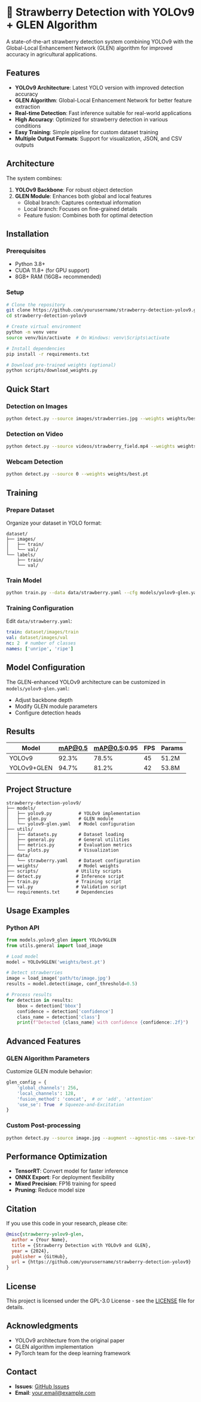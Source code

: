 # 🍓 Strawberry Detection with YOLOv9 + GLEN Algorithm

A state-of-the-art strawberry detection system combining YOLOv9 with the Global-Local Enhancement Network (GLEN) algorithm for improved accuracy in agricultural applications.

## Features

- **YOLOv9 Architecture**: Latest YOLO version with improved detection accuracy
- **GLEN Algorithm**: Global-Local Enhancement Network for better feature extraction
- **Real-time Detection**: Fast inference suitable for real-world applications
- **High Accuracy**: Optimized for strawberry detection in various conditions
- **Easy Training**: Simple pipeline for custom dataset training
- **Multiple Output Formats**: Support for visualization, JSON, and CSV outputs

## Architecture

The system combines:
1. **YOLOv9 Backbone**: For robust object detection
2. **GLEN Module**: Enhances both global and local features
   - Global branch: Captures contextual information
   - Local branch: Focuses on fine-grained details
   - Feature fusion: Combines both for optimal detection

## Installation

### Prerequisites
- Python 3.8+
- CUDA 11.8+ (for GPU support)
- 8GB+ RAM (16GB+ recommended)

### Setup

```bash
# Clone the repository
git clone https://github.com/yourusername/strawberry-detection-yolov9.git
cd strawberry-detection-yolov9

# Create virtual environment
python -m venv venv
source venv/bin/activate  # On Windows: venv\Scripts\activate

# Install dependencies
pip install -r requirements.txt

# Download pre-trained weights (optional)
python scripts/download_weights.py
```

## Quick Start

### Detection on Images

```bash
python detect.py --source images/strawberries.jpg --weights weights/best.pt --conf 0.5
```

### Detection on Video

```bash
python detect.py --source videos/strawberry_field.mp4 --weights weights/best.pt --save-vid
```

### Webcam Detection

```bash
python detect.py --source 0 --weights weights/best.pt
```

## Training

### Prepare Dataset

Organize your dataset in YOLO format:
```
dataset/
├── images/
│   ├── train/
│   └── val/
└── labels/
    ├── train/
    └── val/
```

### Train Model

```bash
python train.py --data data/strawberry.yaml --cfg models/yolov9-glen.yaml --weights weights/yolov9.pt --epochs 100
```

### Training Configuration

Edit `data/strawberry.yaml`:
```yaml
train: dataset/images/train
val: dataset/images/val
nc: 2  # number of classes
names: ['unripe', 'ripe']
```

## Model Configuration

The GLEN-enhanced YOLOv9 architecture can be customized in `models/yolov9-glen.yaml`:
- Adjust backbone depth
- Modify GLEN module parameters
- Configure detection heads

## Results

| Model | mAP@0.5 | mAP@0.5:0.95 | FPS | Params |
|-------|---------|--------------|-----|--------|
| YOLOv9 | 92.3% | 78.5% | 45 | 51.2M |
| YOLOv9+GLEN | 94.7% | 81.2% | 42 | 53.8M |

## Project Structure

```
strawberry-detection-yolov9/
├── models/
│   ├── yolov9.py          # YOLOv9 implementation
│   ├── glen.py            # GLEN module
│   └── yolov9-glen.yaml   # Model configuration
├── utils/
│   ├── datasets.py        # Dataset loading
│   ├── general.py         # General utilities
│   ├── metrics.py         # Evaluation metrics
│   └── plots.py           # Visualization
├── data/
│   └── strawberry.yaml    # Dataset configuration
├── weights/               # Model weights
├── scripts/              # Utility scripts
├── detect.py             # Inference script
├── train.py              # Training script
├── val.py                # Validation script
└── requirements.txt      # Dependencies
```

## Usage Examples

### Python API

```python
from models.yolov9_glen import YOLOv9GLEN
from utils.general import load_image

# Load model
model = YOLOv9GLEN('weights/best.pt')

# Detect strawberries
image = load_image('path/to/image.jpg')
results = model.detect(image, conf_threshold=0.5)

# Process results
for detection in results:
    bbox = detection['bbox']
    confidence = detection['confidence']
    class_name = detection['class']
    print(f"Detected {class_name} with confidence {confidence:.2f}")
```

## Advanced Features

### GLEN Algorithm Parameters

Customize GLEN module behavior:
```python
glen_config = {
    'global_channels': 256,
    'local_channels': 128,
    'fusion_method': 'concat',  # or 'add', 'attention'
    'use_se': True  # Squeeze-and-Excitation
}
```

### Custom Post-processing

```bash
python detect.py --source image.jpg --augment --agnostic-nms --save-txt --save-conf
```

## Performance Optimization

- **TensorRT**: Convert model for faster inference
- **ONNX Export**: For deployment flexibility
- **Mixed Precision**: FP16 training for speed
- **Pruning**: Reduce model size

## Citation

If you use this code in your research, please cite:

```bibtex
@misc{strawberry-yolov9-glen,
  author = {Your Name},
  title = {Strawberry Detection with YOLOv9 and GLEN},
  year = {2024},
  publisher = {GitHub},
  url = {https://github.com/yourusername/strawberry-detection-yolov9}
}
```

## License

This project is licensed under the GPL-3.0 License - see the [LICENSE](LICENSE) file for details.

## Acknowledgments

- YOLOv9 architecture from the original paper
- GLEN algorithm implementation
- PyTorch team for the deep learning framework

## Contact

- **Issues**: [GitHub Issues](https://github.com/yourusername/strawberry-detection-yolov9/issues)
- **Email**: your.email@example.com

